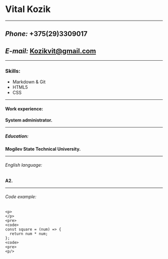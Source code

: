 
  # Vital Kozik #
  ___
  ##  _Phone:_ +375(29)3309017 
  ##  _E-mail:_ Kozikvit@gmail.com
  ___
### Skills:
+ Markdown & Git
+ HTML5
+ CSS
___
#### Work experience:

**System administrator.**
___
##### Education:
 **Mogilev State Technical University.** 
___
 ###### English language:
 **A2.**
___
 ###### Code example:
``` 
<p>
</p>
<pre>
<code>
const square = (num) => {
  return num * num;  
};
<code>
<pre>
<p/>

```
